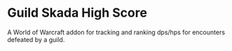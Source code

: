 # Guild Skada High Score
A World of Warcraft addon for tracking and ranking dps/hps for encounters defeated by a guild.

